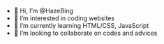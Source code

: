 - 👋 Hi, I’m @HazeBing
- 👀 I’m interested in coding websites
- 🌱 I’m currently learning HTML/CSS, JavaScript
- 💞️ I’m looking to collaborate on codes and advices
